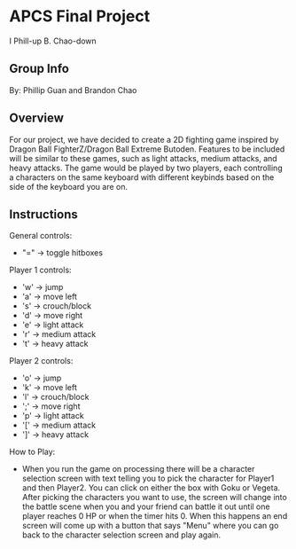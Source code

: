 # APCS Final Project
I Phill-up B. Chao-down

## Group Info
By: Phillip Guan and Brandon Chao

## Overview
For our project, we have decided to create a 2D fighting game inspired by Dragon Ball FighterZ/Dragon Ball Extreme Butoden. Features to be included will be similar to these games, such as light attacks, medium attacks, and heavy attacks. The game would be played by two players, each controlling a characters on the same keyboard with different keybinds based on the side of the keyboard you are on.

## Instructions
General controls:
- "=" -> toggle hitboxes

Player 1 controls:
- 'w' -> jump
- 'a' -> move left
- 's' -> crouch/block
- 'd' -> move right
- 'e' -> light attack
- 'r' -> medium attack
- 't' -> heavy attack

Player 2 controls:
- 'o' -> jump
- 'k' -> move left
- 'l' -> crouch/block
- ';' -> move right
- 'p' -> light attack
- '[' -> medium attack
- ']' -> heavy attack

How to Play:
- When you run the game on processing there will be a character selection screen with text telling you to pick the character for Player1 and then Player2. You can click on either the box with Goku or Vegeta. After picking the characters you want to use, the screen will change into the battle scene when you and your friend can battle
it out until one player reaches 0 HP or when the timer hits 0. When this happens an end screen will come up with
a button that says "Menu" where you can go back to the character selection screen and play again.  
